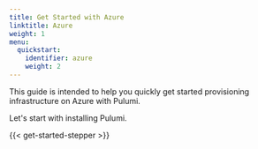 ```yaml
---
title: Get Started with Azure
linktitle: Azure
weight: 1
menu:
  quickstart:
    identifier: azure
    weight: 2
---
```


This guide is intended to help you quickly get started provisioning infrastructure on Azure with Pulumi.

<!-- TODO embellish the summary/overview of the guide. -->

Let's start with installing Pulumi.

{{< get-started-stepper >}}
